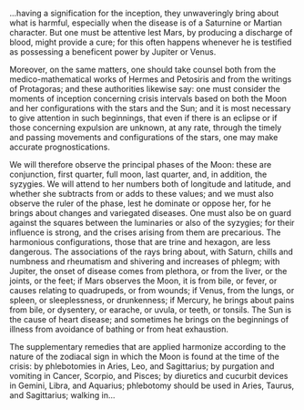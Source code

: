 ...having a signification for the inception, they unwaveringly bring about what is harmful, especially when the disease is of a Saturnine or Martian character. But one must be attentive lest Mars, by producing a discharge of blood, might provide a cure; for this often happens whenever he is testified as possessing a beneficent power by Jupiter or Venus.

Moreover, on the same matters, one should take counsel both from the medico-mathematical works of Hermes and Petosiris and from the writings of Protagoras; and these authorities likewise say: one must consider the moments of inception concerning crisis intervals based on both the Moon and her configurations with the stars and the Sun; and it is most necessary to give attention in such beginnings, that even if there is an eclipse or if those concerning expulsion are unknown, at any rate, through the timely and passing movements and configurations of the stars, one may make accurate prognostications.

We will therefore observe the principal phases of the Moon: these are conjunction, first quarter, full moon, last quarter, and, in addition, the syzygies. We will attend to her numbers both of longitude and latitude, and whether she subtracts from or adds to these values; and we must also observe the ruler of the phase, lest he dominate or oppose her, for he brings about changes and variegated diseases. One must also be on guard against the squares between the luminaries or also of the syzygies; for their influence is strong, and the crises arising from them are precarious. The harmonious configurations, those that are trine and hexagon, are less dangerous. The associations of the rays bring about, with Saturn, chills and numbness and rheumatism and shivering and increases of phlegm; with Jupiter, the onset of disease comes from plethora, or from the liver, or the joints, or the feet; if Mars observes the Moon, it is from bile, or fever, or causes relating to quadrupeds, or from wounds; if Venus, from the lungs, or spleen, or sleeplessness, or drunkenness; if Mercury, he brings about pains from bile, or dysentery, or earache, or uvula, or teeth, or tonsils. The Sun is the cause of heart disease; and sometimes he brings on the beginnings of illness from avoidance of bathing or from heat exhaustion.

The supplementary remedies that are applied harmonize according to the nature of the zodiacal sign in which the Moon is found at the time of the crisis: by phlebotomies in Aries, Leo, and Sagittarius; by purgation and vomiting in Cancer, Scorpio, and Pisces; by diuretics and cucurbit devices in Gemini, Libra, and Aquarius; phlebotomy should be used in Aries, Taurus, and Sagittarius; walking in...